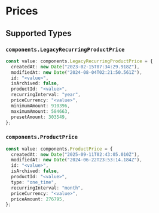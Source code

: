 # Prices


## Supported Types

### `components.LegacyRecurringProductPrice`

```typescript
const value: components.LegacyRecurringProductPrice = {
  createdAt: new Date("2023-02-15T07:34:29.918Z"),
  modifiedAt: new Date("2024-08-04T02:21:50.561Z"),
  id: "<value>",
  isArchived: false,
  productId: "<value>",
  recurringInterval: "year",
  priceCurrency: "<value>",
  minimumAmount: 910396,
  maximumAmount: 584663,
  presetAmount: 303549,
};
```

### `components.ProductPrice`

```typescript
const value: components.ProductPrice = {
  createdAt: new Date("2025-09-11T02:43:05.010Z"),
  modifiedAt: new Date("2024-06-22T23:53:14.184Z"),
  id: "<value>",
  isArchived: false,
  productId: "<value>",
  type: "one_time",
  recurringInterval: "month",
  priceCurrency: "<value>",
  priceAmount: 276795,
};
```

